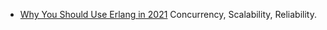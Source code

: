 - [Why You Should Use Erlang in 2021](https://serokell.io/blog/introduction-to-erlang)
  Concurrency, Scalability, Reliability.
